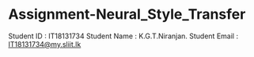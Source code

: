 # Assignment-Neural_Style_Transfer
Student ID : IT18131734        Student Name : K.G.T.Niranjan.      Student Email : IT18131734@my.sliit.lk 
